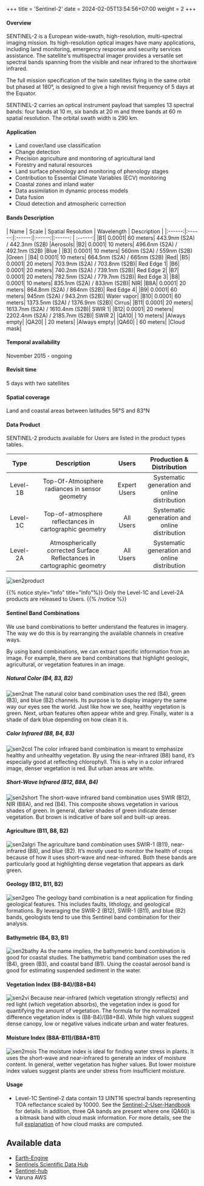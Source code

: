 +++
title = 'Sentinel-2'
date = 2024-02-05T13:54:56+07:00
weight = 2
+++

#### Overview

SENTINEL-2 is a European wide-swath, high-resolution, multi-spectral imaging mission. Its high-resolution optical images have many applications, including land monitoring, emergency response and security services assistance. The satellite's multispectral imager provides a versatile set spectral bands spanning from the visible and near infrared to the shortwave infrared.

The full mission specification of the twin satellites flying in the same orbit but phased at 180°, is designed to give a high revisit frequency of 5 days at the Equator.

SENTINEL-2 carries an optical instrument payload that samples 13 spectral bands: four bands at 10 m, six bands at 20 m and three bands at 60 m spatial resolution. The orbital swath width is 290 km.

#### Application
- Land cover/land use classification
- Change detection
- Precision agriculture and monitoring of agricultural land
- Forestry and natural resources
- Land surface phenology and monitoring of phenology stages
- Contribution to Essential Climate Variables (ECV) monitoring
- Coastal zones and inland water
- Data assimilation in dynamic process models
- Data fusion
- Cloud detection and atmospheric correction

#### Bands Description
| Name | Scale | Spatial Resolution | Wavelength | Description |
|:------:|:------:|:------:|:------:|:------: | :------:|
|B1|	0.0001|	60 meters|	443.9nm (S2A) / 442.3nm (S2B)	|Aerosols|
|B2|	0.0001|	10 meters|	496.6nm (S2A) / 492.1nm (S2B)	|Blue   |
|B3|	0.0001|	10 meters|	560nm (S2A) / 559nm (S2B)	|Green  |
|B4|	0.0001|	10 meters|	664.5nm (S2A) / 665nm (S2B)	|Red|
|B5|	0.0001|	20 meters|	703.9nm (S2A) / 703.8nm (S2B)|	Red Edge 1|
|B6|	0.0001|	20 meters|	740.2nm (S2A) / 739.1nm (S2B)|	Red Edge 2|
|B7|	0.0001|	20 meters|	782.5nm (S2A) / 779.7nm (S2B)|	Red Edge 3|
|B8|	0.0001|	10 meters|	835.1nm (S2A) / 833nm (S2B)|	    NIR|
|B8A|	0.0001|	20 meters|	864.8nm (S2A) / 864nm (S2B)|	    Red Edge 4|
|B9|	0.0001|	60 meters|	945nm (S2A) / 943.2nm (S2B)|     Water vapor|
|B10|	0.0001|	60 meters|	1373.5nm (S2A) / 1376.9nm (S2B)|	Cirrus|
|B11|	0.0001|	20 meters|	1613.7nm (S2A) / 1610.4nm (S2B)|	SWIR 1|
|B12|	0.0001|	20 meters|	2202.4nm (S2A) / 2185.7nm (S2B)|	SWIR 2|
|QA10|		| 10 meters|		|Always empty|
|QA20|		| 20 meters|		|Always empty|
|QA60|		| 60 meters|		|Cloud mask|



#### Temporal availability
November 2015 - ongoing

#### Revisit time

5 days with two satellites

#### Spatial coverage	

Land and coastal areas between latitudes 56°S and 83°N

#### Data Product

SENTINEL-2 products available for Users are listed in the product types tables.

| Type | Description	 | Users | Production & Distribution | 
|:------:|:------:|:------:|:------:|
|Level-1B|Top-Of-Atmosphere radiances in sensor geometry|Expert Users|Systematic generation and online distribution|
|Level-1C|Top-of-atmosphere reflectances in cartographic geometry|All Users|Systematic generation and online distribution|
|Level-2A|Atmospherically corrected Surface Reflectances in cartographic geometry|All Users	|Systematic generation and online distribution|

![sen2product](/sen2product.png)

{{% notice style="Info" title="Info"%}}
Only the Level-1C and Level-2A products are released to Users.
{{% /notice %}}

#### Sentinel Band Combinations

We use band combinations to better understand the features in imagery. The way we do this is by rearranging the available channels in creative ways.

By using band combinations, we can extract specific information from an image. For example, there are band combinations that highlight geologic, agricultural, or vegetation features in an image.

##### Natural Color (B4, B3, B2)
![sen2nat](/sen2nat.jpeg)
The natural color band combination uses the red (B4), green (B3), and blue (B2) channels. Its purpose is to display imagery the same way our eyes see the world. Just like how we see, healthy vegetation is green. Next, urban features often appear white and grey. Finally, water is a shade of dark blue depending on how clean it is.

##### Color Infrared (B8, B4, B3)
![sen2col](/sen2col.jpeg)
The color infrared band combination is meant to emphasize healthy and unhealthy vegetation. By using the near-infrared (B8) band, it’s especially good at reflecting chlorophyll. This is why in a color infrared image, denser vegetation is red. But urban areas are white.

##### Short-Wave Infrared (B12, B8A, B4)
![sen2short](/sen2short.jpeg)
The short-wave infrared band combination uses SWIR (B12), NIR (B8A), and red (B4). This composite shows vegetation in various shades of green. In general, darker shades of green indicate denser vegetation. But brown is indicative of bare soil and built-up areas.

#### Agriculture (B11, B8, B2)
![sen2algri](/sen2algri.jpeg)
The agriculture band combination uses SWIR-1 (B11), near-infrared (B8), and blue (B2). It’s mostly used to monitor the health of crops because of how it uses short-wave and near-infrared. Both these bands are particularly good at highlighting dense vegetation that appears as dark green.

#### Geology (B12, B11, B2)
![sen2geo](/sen2geo.jpeg)
The geology band combination is a neat application for finding geological features. This includes faults, lithology, and geological formations. By leveraging the SWIR-2 (B12), SWIR-1 (B11), and blue (B2) bands, geologists tend to use this Sentinel band combination for their analysis.

#### Bathymetric (B4, B3, B1)
![sen2bathy](/sen2bathy.jpeg)
As the name implies, the bathymetric band combination is good for coastal studies. The bathymetric band combination uses the red (B4), green (B3), and coastal band (B1). Using the coastal aerosol band is good for estimating suspended sediment in the water.

#### Vegetation Index (B8-B4)/(B8+B4)
![sen2vi](/sen2vi.jpeg)
Because near-infrared (which vegetation strongly reflects) and red light (which vegetation absorbs), the vegetation index is good for quantifying the amount of vegetation. The formula for the normalized difference vegetation index is (B8-B4)/(B8+B4). While high values suggest dense canopy, low or negative values indicate urban and water features.

#### Moisture Index (B8A-B11)/(B8A+B11)
![sen2mois](/sen2mois.jpeg)
The moisture index is ideal for finding water stress in plants. It uses the short-wave and near-infrared to generate an index of moisture content. In general, wetter vegetation has higher values. But lower moisture index values suggest plants are under stress from insufficient moisture.



#### Usage
- Level-1C Sentinel-2 data contain 13 UINT16 spectral bands representing TOA reflectance scaled by 10000. See the [Sentinel-2-User-Handbook](https://sentinel.esa.int/documents/247904/685211/Sentinel-2_User_Handbook) for details. In addition, three QA bands are present where one (QA60) is a bitmask band with cloud mask information. For more details, see the full [explanation](https://sentinel.esa.int/web/sentinel/technical-guides/sentinel-2-msi/level-1c/cloud-masks) of how cloud masks are computed.


## Available data
- [Earth-Engine](https://developers.google.com/earth-engine/datasets/catalog/sentinel-2) 
- [Sentinels Scientific Data Hub](https://dataspace.copernicus.eu/)
- [Sentinel-hub](https://www.sentinel-hub.com/)
- Varuna AWS